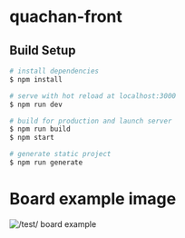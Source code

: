 # quachan-front

## Build Setup

``` bash
# install dependencies
$ npm install

# serve with hot reload at localhost:3000
$ npm run dev

# build for production and launch server
$ npm run build
$ npm start

# generate static project
$ npm run generate
```

# Board example image
![/test/ board example](https://i.imgur.com/pipnCxY.jpg)
